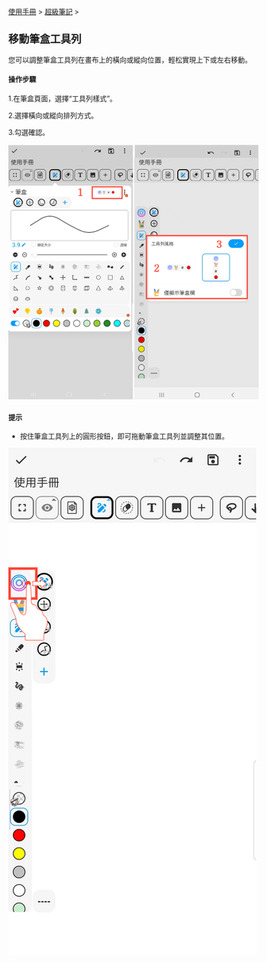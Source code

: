 [使用手冊](/dragonnest/drawnote/manual/zh) > [超級筆記](/dragonnest/drawnote/manual/zh/super_note) >

移動筆盒工具列
---

您可以調整筆盒工具列在畫布上的橫向或縱向位置，輕松實現上下或左右移動。

#### 操作步驟

1.在筆盒頁面，選擇“工具列樣式”。

2.選擇橫向或縱向排列方式。

3.勾選確認。

![](imgs/move_pencil_toolbar1.png)

#### 提示
- 按住筆盒工具列上的圓形按鈕，即可拖動筆盒工具列並調整其位置。

![](imgs/move_pencil_toolbar3.png)